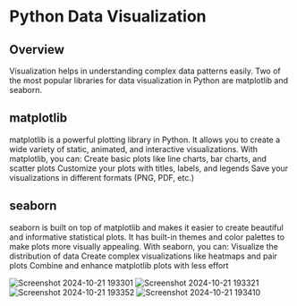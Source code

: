 # Python Data Visualization 
## Overview
Visualization helps in understanding complex data patterns easily. Two of the most popular libraries for data visualization in Python are matplotlib and seaborn.

## matplotlib
matplotlib is a powerful plotting library in Python. It allows you to create a wide variety of static, animated, and interactive visualizations. With matplotlib, you can:
Create basic plots like line charts, bar charts, and scatter plots
Customize your plots with titles, labels, and legends
Save your visualizations in different formats (PNG, PDF, etc.)

## seaborn
seaborn is built on top of matplotlib and makes it easier to create beautiful and informative statistical plots. It has built-in themes and color palettes to make plots more visually appealing. With seaborn, you can:
Visualize the distribution of data
Create complex visualizations like heatmaps and pair plots
Combine and enhance matplotlib plots with less effort

![Screenshot 2024-10-21 193301](https://github.com/user-attachments/assets/1159208b-6d01-4310-8bc9-d343fc8ae137)
![Screenshot 2024-10-21 193321](https://github.com/user-attachments/assets/d7971b3f-0ac7-4938-99a8-e26134428c19)
![Screenshot 2024-10-21 193352](https://github.com/user-attachments/assets/6eb9e040-412a-4822-846f-12fefd4c19c7)
![Screenshot 2024-10-21 193410](https://github.com/user-attachments/assets/6e29f7c9-ec24-43a1-9c9d-81e4186dfd9a)
